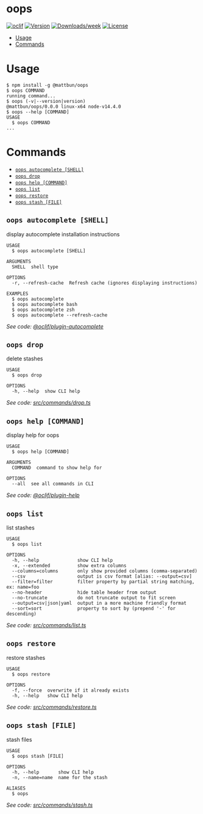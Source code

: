 oops
====



[![oclif](https://img.shields.io/badge/cli-oclif-brightgreen.svg)](https://oclif.io)
[![Version](https://img.shields.io/npm/v/@mattbun/oops.svg)](https://npmjs.org/package/@mattbun/oops)
[![Downloads/week](https://img.shields.io/npm/dw/@mattbun/oops.svg)](https://npmjs.org/package/@mattbun/oops)
[![License](https://img.shields.io/npm/l/@mattbun/oops.svg)](https://github.com/mattbun/oops/blob/master/package.json)

<!-- toc -->
* [Usage](#usage)
* [Commands](#commands)
<!-- tocstop -->
# Usage
<!-- usage -->
```sh-session
$ npm install -g @mattbun/oops
$ oops COMMAND
running command...
$ oops (-v|--version|version)
@mattbun/oops/0.0.0 linux-x64 node-v14.4.0
$ oops --help [COMMAND]
USAGE
  $ oops COMMAND
...
```
<!-- usagestop -->
# Commands
<!-- commands -->
* [`oops autocomplete [SHELL]`](#oops-autocomplete-shell)
* [`oops drop`](#oops-drop)
* [`oops help [COMMAND]`](#oops-help-command)
* [`oops list`](#oops-list)
* [`oops restore`](#oops-restore)
* [`oops stash [FILE]`](#oops-stash-file)

## `oops autocomplete [SHELL]`

display autocomplete installation instructions

```
USAGE
  $ oops autocomplete [SHELL]

ARGUMENTS
  SHELL  shell type

OPTIONS
  -r, --refresh-cache  Refresh cache (ignores displaying instructions)

EXAMPLES
  $ oops autocomplete
  $ oops autocomplete bash
  $ oops autocomplete zsh
  $ oops autocomplete --refresh-cache
```

_See code: [@oclif/plugin-autocomplete](https://github.com/oclif/plugin-autocomplete/blob/v0.2.0/src/commands/autocomplete/index.ts)_

## `oops drop`

delete stashes

```
USAGE
  $ oops drop

OPTIONS
  -h, --help  show CLI help
```

_See code: [src/commands/drop.ts](https://github.com/mattbun/oops/blob/v0.0.0/src/commands/drop.ts)_

## `oops help [COMMAND]`

display help for oops

```
USAGE
  $ oops help [COMMAND]

ARGUMENTS
  COMMAND  command to show help for

OPTIONS
  --all  see all commands in CLI
```

_See code: [@oclif/plugin-help](https://github.com/oclif/plugin-help/blob/v3.2.0/src/commands/help.ts)_

## `oops list`

list stashes

```
USAGE
  $ oops list

OPTIONS
  -h, --help              show CLI help
  -x, --extended          show extra columns
  --columns=columns       only show provided columns (comma-separated)
  --csv                   output is csv format [alias: --output=csv]
  --filter=filter         filter property by partial string matching, ex: name=foo
  --no-header             hide table header from output
  --no-truncate           do not truncate output to fit screen
  --output=csv|json|yaml  output in a more machine friendly format
  --sort=sort             property to sort by (prepend '-' for descending)
```

_See code: [src/commands/list.ts](https://github.com/mattbun/oops/blob/v0.0.0/src/commands/list.ts)_

## `oops restore`

restore stashes

```
USAGE
  $ oops restore

OPTIONS
  -f, --force  overwrite if it already exists
  -h, --help   show CLI help
```

_See code: [src/commands/restore.ts](https://github.com/mattbun/oops/blob/v0.0.0/src/commands/restore.ts)_

## `oops stash [FILE]`

stash files

```
USAGE
  $ oops stash [FILE]

OPTIONS
  -h, --help       show CLI help
  -n, --name=name  name for the stash

ALIASES
  $ oops
```

_See code: [src/commands/stash.ts](https://github.com/mattbun/oops/blob/v0.0.0/src/commands/stash.ts)_
<!-- commandsstop -->
